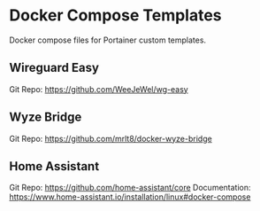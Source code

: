 # Docker Compose Templates
Docker compose files for Portainer custom templates.

## Wireguard Easy
Git Repo: https://github.com/WeeJeWel/wg-easy

## Wyze Bridge
Git Repo: https://github.com/mrlt8/docker-wyze-bridge

## Home Assistant
Git Repo: https://github.com/home-assistant/core
Documentation: https://www.home-assistant.io/installation/linux#docker-compose